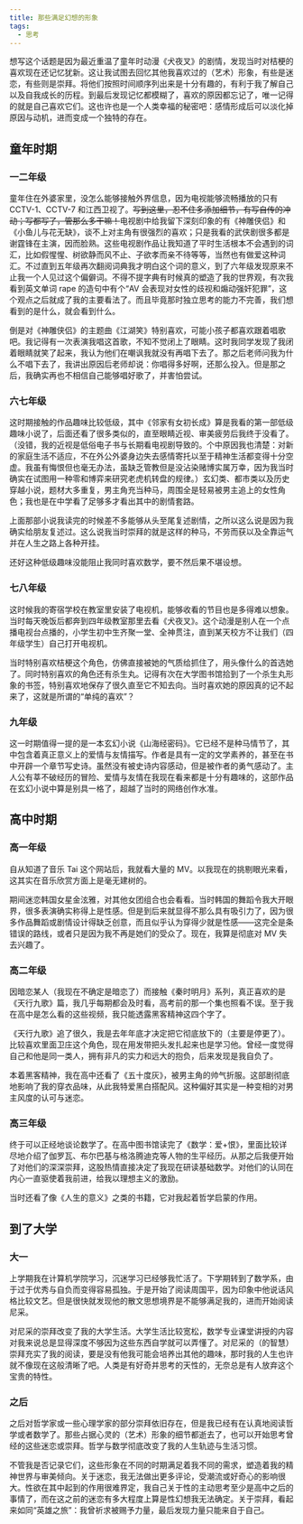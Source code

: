 ```yaml
---
title: 那些满足幻想的形象
tags:
  - 思考
---
```


想写这个话题是因为最近重温了童年时动漫《犬夜叉》的剧情，发现当时对桔梗的喜欢现在还记忆犹新。这让我试图去回忆其他我喜欢过的（艺术）形象，有些是迷恋，有些则是崇拜。将他们按照时间顺序列出来是十分有趣的，有利于我了解自己以及自我成长的历程。到最后发现记忆都模糊了，喜欢的原因都忘记了，唯一记得的就是自己喜欢它们。这也许也是一个人类幸福的秘密吧：感情形成后可以淡化掉原因与动机，进而变成一个独特的存在。

## 童年时期

### 一二年级

童年住在外婆家里，没怎么能够接触外界信息，因为电视能够流畅播放的只有 CCTV-1、CCTV-7 和江西卫视了。~~写到这里，忍不住多添加细节，有写自传的冲动；写都写了，管那么多干嘛！~~电视剧中给我留下深刻印象的有《神雕侠侣》和《小鱼儿与花无缺》，谈不上对主角有很强烈的喜欢；只是我看的武侠剧很多都是谢霆锋在主演，因而脸熟。这些电视剧作品让我知道了平时生活根本不会遇到的词汇，比如假惺惺、树欲静而风不止、子欲孝而亲不待等等，当然也有做爱这种词汇。不过直到五年级再次翻阅词典我才明白这个词的意义，到了六年级发现原来不止我一个人见过这个偏僻词。不得不提字典有时候真的塑造了我的世界观，有次我看到英文单词 rape 的造句中有个“AV 会表现对女性的歧视和煽动强奸犯罪”，这个观点之后就成了我的主要看法了。而且毕竟那时独立思考的能力不完善，我们想看到的是什么，就会看到什么。

倒是对《神雕侠侣》的主题曲《江湖笑》特别喜欢，可能小孩子都喜欢跟着唱歌吧。我记得有一次表演我唱这首歌，不知不觉闭上了眼睛。这时我同学发现了我闭着眼睛就笑了起来，我认为他们在嘲讽我就没有再唱下去了。那之后老师问我为什么不唱下去了，我讲出原因后老师却说：你唱得多好啊，还那么投入。但是那之后，我确实再也不相信自己能够唱好歌了，并害怕尝试。

### 六七年级

这时期接触的作品趣味比较低级，其中《邻家有女初长成》算是我看的第一部低级趣味小说了，后面还看了很多类似的，直至眼睛近视、审美疲劳后我终于没看了。（没错，我的近视是低俗电子书与长期看电视剧导致的。个中原因我也清楚：对新的家庭生活不适应，不在外公外婆身边失去感情寄托以至于精神生活都变得十分空虚。我虽有悔恨但也毫无办法，虽缺乏管教但是没沾染赌博实属万幸，因为我当时确实在试图用一种零和博弈来研究老虎机转盘的规律。）玄幻类、都市类以及历史穿越小说，题材大多重复，男主角充当种马，周围全是轻易被男主追上的女性角色；我也是在中学看了足够多才看出其中的剧情套路。

上面那部小说我读完的时候差不多能够从头至尾复述剧情，之所以这么说是因为我确实给朋友复述过。这么说我当时崇拜的就是这样的种马，不劳而获以及全靠运气并在人生之路上各种开挂。

还好这种低级趣味没能阻止我同时喜欢数学，要不然后果不堪设想。

### 七八年级

这时候我的寄宿学校在教室里安装了电视机，能够收看的节目也是多得难以想象。当时每天晚饭后都奔到四年级教室那里去看《犬夜叉》。这个动漫是别人在一个点播电视台点播的，小学生初中生齐聚一堂、全神贯注，直到某天校方不让我们（四年级学生）自己打开电视机。

当时特别喜欢桔梗这个角色，仿佛直接被她的气质给抓住了，用头像什么的首选她了。同时特别喜欢的角色还有杀生丸。记得有次在大学图书馆拾到了一个杀生丸形象的书签，特别喜欢地保存了很久直至它不知去向。当时喜欢她的原因真的记不起来了，这就是所谓的“单纯的喜欢”？

### 九年级

这一时期值得一提的是一本玄幻小说《山海经密码》。它已经不是种马情节了，其中包含着真正意义上的爱情与友情描写。作者是具有一定的文学素养的，甚至在书中开辟一个章节写史诗。虽然没有被史诗内容感动，但是被作者的勇气感动了。主人公有莘不破经历的冒险、爱情与友情在我现在看来都是十分有趣味的，这部作品在玄幻小说中算是别具一格了，超越了当时的网络创作水准。

## 高中时期

### 高一年级

自从知道了音乐 Tai 这个网站后，我就看大量的 MV。以我现在的挑剔眼光来看，这其实在音乐欣赏方面上是毫无建树的。

期间迷恋韩国女星金泫雅，对其他女团组合也会看看。当时韩国的舞蹈令我大开眼界，很多表演确实称得上是性感。但是到后来就显得不那么具有吸引力了，因为很多作品舞蹈或剧情设计得缺乏创意，而且似乎认为穿得少就是性感——这完全是条错误的路线，或者只是因为我不再是她们的受众了。现在，我算是彻底对 MV 失去兴趣了。

### 高二年级

因暗恋某人（我现在不确定是暗恋了）而接触《秦时明月》系列，真正喜欢的是《天行九歌》篇，我几乎每期都会及时看，高考前的那一个集也照看不误。至于我在高中是怎么看的这些视频，我只能透露黑客精神这四个字了。

《天行九歌》追了很久，我是去年年底才决定把它彻底放下的（主要是停更了）。比较喜欢里面卫庄这个角色，现在用发带把头发扎起来也是学习他。曾经一度觉得自己和他是同一类人，拥有非凡的实力和远大的抱负，后来发现是我自负了。

本着黑客精神，我在高中还看了《五十度灰》，被男主角的帅气折服。这部剧彻底地影响了我的穿衣品味，从此我特爱黑白搭配风。这种偏好其实是一种变相的对男主风度的认可与迷恋。

### 高三年级

终于可以正经地谈论数学了。在高中图书馆读完了《数学：爱+恨》，里面比较详尽地介绍了伽罗瓦、布尔巴基与格洛腾迪克等人物的生平经历。从那之后我便开始了对他们的深深崇拜，这股热情直接决定了我现在研读基础数学。对他们的认同在内心一直驱使着我前进，给我以理想主义的激励。

当时还看了像《人生的意义》之类的书籍，它对我起着哲学启蒙的作用。

## 到了大学

### 大一

上学期我在计算机学院学习，沉迷学习已经够我忙活了。下学期转到了数学系，由于过于优秀与自负而变得容易孤独。于是开始了阅读周国平，因为印象中他说话风格比较文艺。但是很快就发现他的散文思想境界是不能够满足我的，进而开始阅读尼采。

对尼采的崇拜改变了我的大学生活。大学生活比较宽松，数学专业课堂讲授的内容对我来说总是显得深度不够因为这些东西自学就可以弄懂了。对尼采的（的智慧）崇拜充实了我的阅读，要是没有他我可能会培养出其他的趣味，那时我的人生也许就不像现在这般清晰了吧。人类是有好奇并思考的天性的，无奈总是有人放弃这个宝贵的特性。

### 之后

之后对哲学家或一些心理学家的部分崇拜依旧存在，但是我已经有在认真地阅读哲学或者数学了。那些占据心灵的（艺术）形象的细节都逝去了，也可以开始思考曾经的这些迷恋或崇拜。哲学与数学彻底改变了我的人生轨迹与生活习惯。

不管我是否记录它们，这些形象在不同的时期满足着我不同的需求，塑造着我的精神世界与审美倾向。关于迷恋，我无法做出更多评论，受潮流或好奇心的影响很大。性欲在其中起到的作用很难界定，我自己关于性的主动思考至少是高中之后的事情了，而在这之前的迷恋有多大程度上算是性幻想我无法确定。关于崇拜，看起来如同“英雄之旅”：我曾祈求被赐予力量，最后发现力量只能来自于自己。
